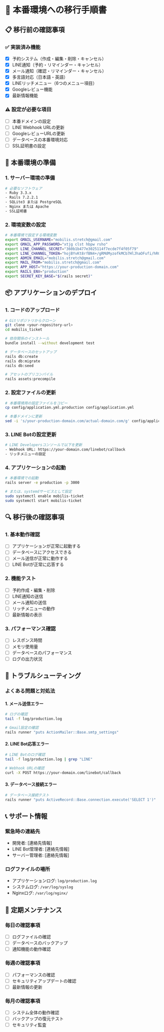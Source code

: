 # 🚀 本番環境への移行手順書

## 📋 移行前の確認事項

### ✅ 実装済み機能
- [x] 予約システム（作成・編集・削除・キャンセル）
- [x] LINE通知（予約・リマインダー・キャンセル）
- [x] メール通知（確認・リマインダー・キャンセル）
- [x] 多言語対応（日本語・英語）
- [x] LINEリッチメニュー（6つのメニュー項目）
- [x] Googleレビュー機能
- [x] 最新情報機能

### ⚠️ 設定が必要な項目
- [ ] 本番ドメインの設定
- [ ] LINE Webhook URLの更新
- [ ] GoogleレビューURLの更新
- [ ] データベースの本番環境対応
- [ ] SSL証明書の設定

## 🔧 本番環境の準備

### 1. サーバー環境の準備
```bash
# 必要なソフトウェア
- Ruby 3.3.x
- Rails 7.2.2.1
- SQLite3 または PostgreSQL
- Nginx または Apache
- SSL証明書
```

### 2. 環境変数の設定
```bash
# 本番環境で設定する環境変数
export GMAIL_USERNAME="mobilis.stretch@gmail.com"
export GMAIL_APP_PASSWORD="xtjg clst hbpw rsho"
export LINE_CHANNEL_SECRET="360b1b477e3025114f7ecde7f4f05f79"
export LINE_CHANNEL_TOKEN="hojBYvKt8rfBN4+/gRMdMyzofkMCb7HlJhaOFufi/hRGPPG/AGzeJZde3CLoxLoNCaei7wa92TO4xIt+kyviaS6SUS5Q9Hrj+WSJFN8ySGxFFIRICA5hU0Ha2tONO6YcrXgbJOqmD6Y1SwbmGKEhgdB04t89/1O/w1cDnyilFU="
export ADMIN_EMAIL="mobilis.stretch@gmail.com"
export MAIL_FROM="mobilis.stretch@gmail.com"
export APP_HOST="https://your-production-domain.com"
export RAILS_ENV="production"
export SECRET_KEY_BASE="$(rails secret)"
```

## 📦 アプリケーションのデプロイ

### 1. コードのアップロード
```bash
# Gitリポジトリからクローン
git clone <your-repository-url>
cd mobilis_ticket

# 依存関係のインストール
bundle install --without development test

# データベースのセットアップ
rails db:create
rails db:migrate
rails db:seed

# アセットのプリコンパイル
rails assets:precompile
```

### 2. 設定ファイルの更新
```bash
# 本番環境用の設定ファイルをコピー
cp config/application.yml.production config/application.yml

# 本番ドメインに更新
sed -i 's/your-production-domain.com/actual-domain.com/g' config/application.yml
```

### 3. LINE Botの設定更新
```bash
# LINE Developersコンソールで以下を更新
- Webhook URL: https://your-domain.com/linebot/callback
- リッチメニューの設定
```

### 4. アプリケーションの起動
```bash
# 本番環境での起動
rails server -e production -p 3000

# または、systemdサービスとして設定
sudo systemctl enable mobilis-ticket
sudo systemctl start mobilis-ticket
```

## 🔍 移行後の確認事項

### 1. 基本動作確認
- [ ] アプリケーションが正常に起動する
- [ ] データベースにアクセスできる
- [ ] メール送信が正常に動作する
- [ ] LINE Botが正常に応答する

### 2. 機能テスト
- [ ] 予約作成・編集・削除
- [ ] LINE通知の送信
- [ ] メール通知の送信
- [ ] リッチメニューの動作
- [ ] 最新情報の表示

### 3. パフォーマンス確認
- [ ] レスポンス時間
- [ ] メモリ使用量
- [ ] データベースのパフォーマンス
- [ ] ログの出力状況

## 🚨 トラブルシューティング

### よくある問題と対処法

#### 1. メール送信エラー
```bash
# ログの確認
tail -f log/production.log

# Gmail設定の確認
rails runner "puts ActionMailer::Base.smtp_settings"
```

#### 2. LINE Bot応答エラー
```bash
# LINE Botのログ確認
tail -f log/production.log | grep "LINE"

# Webhook URLの確認
curl -X POST https://your-domain.com/linebot/callback
```

#### 3. データベース接続エラー
```bash
# データベース接続テスト
rails runner "puts ActiveRecord::Base.connection.execute('SELECT 1')"
```

## 📞 サポート情報

### 緊急時の連絡先
- 開発者: [連絡先情報]
- LINE Bot管理者: [連絡先情報]
- サーバー管理者: [連絡先情報]

### ログファイルの場所
- アプリケーションログ: `log/production.log`
- システムログ: `/var/log/syslog`
- Nginxログ: `/var/log/nginx/`

## 🔄 定期メンテナンス

### 毎日の確認事項
- [ ] ログファイルの確認
- [ ] データベースのバックアップ
- [ ] 通知機能の動作確認

### 毎週の確認事項
- [ ] パフォーマンスの確認
- [ ] セキュリティアップデートの確認
- [ ] 最新情報の更新

### 毎月の確認事項
- [ ] システム全体の動作確認
- [ ] バックアップの復元テスト
- [ ] セキュリティ監査

